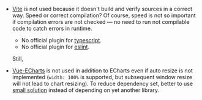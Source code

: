 
 * [Vite](https://vitejs.dev) is not used because it doesn't build and verify sources in a correct way. Speed or correct compilation? 
   Of course, speed is not so important if compilation errors are not checked — no need to run not compilable code to catch errors in runtime.
    * No official plugin for [typescript](https://github.com/vitejs/vite/issues/245).
    * No official plugin for [eslint](https://github.com/vitejs/vite/issues/818). 
   
    Still, 
 * [Vue-ECharts](https://github.com/ecomfe/vue-echarts) is not used in addition to ECharts even if auto resize is not implemented (`width: 100%` is supported, but subsequent window resize will not lead to chart resizing). To reduce dependency set, better to use [small solution](https://stackoverflow.com/a/27801087) instead of depending on yet another library.  